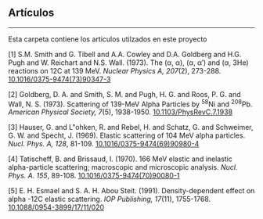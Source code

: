 ## Artículos
---

Esta carpeta contiene los articulos  utilzados en este proyecto

[1] S.M. Smith and G. Tibell and A.A. Cowley and D.A. Goldberg and H.G. Pugh and W. Reichart and N.S. Wall. (1973). The (α, α), (α, α′) and (α, 3He) reactions on 12C at 139 MeV. *Nuclear Physics A, 207*(2), 273-288. [10.1016/0375-9474(73)90347-3](https://doi.org/10.1016/0375-9474(73)90347-3) 

[2] Goldberg, D. A. and Smith, S. M. and Pugh, H. G. and Roos, P. G. and Wall, N. S. (1973). Scattering of 139-MeV Alpha Particles by <sup>58</sup>Ni and <sup>208</sup>Pb. *American Physical Society, 7*(5), 1938-1950. [10.1103/PhysRevC.7.1938](https://doi.org/10.1103/PhysRevC.7.1938) 

[3] Hauser, G. and L\"ohken, R. and Rebel, H. and Schatz, G. and Schweimer, G. W. and Specht, J. (1969). Elastic scattering of 104 MeV alpha particles. *Nucl. Phys. A, 128*, 81-109. [10.1016/0375-9474(69)90980-4](https://doi.org/10.1016/0375-9474(69)90980-4) 

[4] Tatischeff, B. and Brissaud, I. (1970). 166 MeV elastic and inelastic alpha-particle scattering; macroscopic and microscopic analysis. *Nucl. Phys. A. 155*, 89-108. [10.1016/0375-9474(70)90080-1](https://doi.org/10.1016/0375-9474(70)90080-1) 

[5] E. H. Esmael and S. A. H. Abou Steit. (1991). Density-dependent effect on alpha -12C elastic scattering. *IOP Publishing, 17*(11), 1755-1768. [10.1088/0954-3899/17/11/020](https://doi.org/10.1088/0954-3899/17/11/020) 
